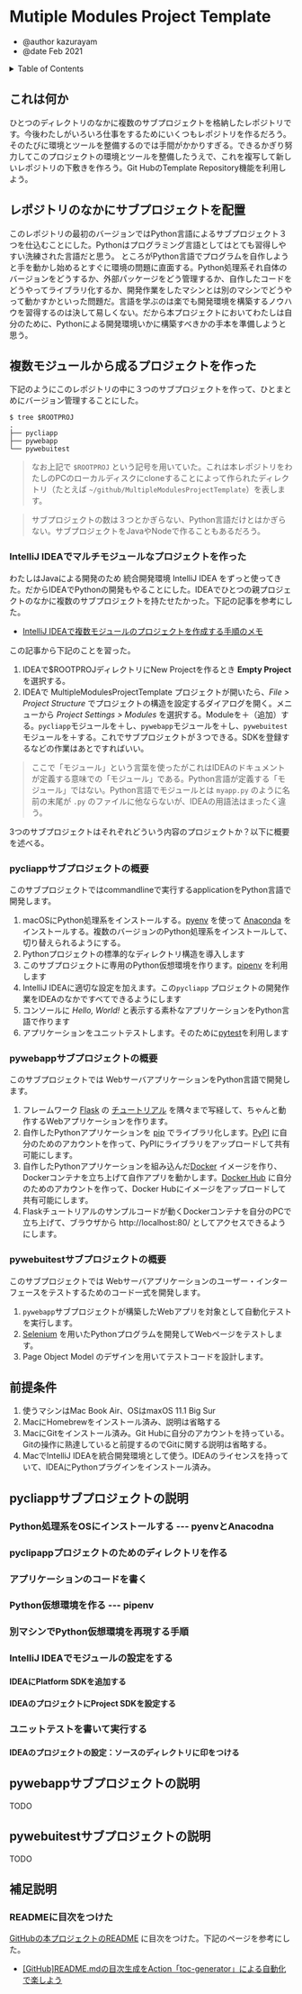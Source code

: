 # Mutiple Modules Project Template

- @author kazurayam
- @date Feb 2021

<!-- START doctoc generated TOC please keep comment here to allow auto update -->
<!-- DON'T EDIT THIS SECTION, INSTEAD RE-RUN doctoc TO UPDATE -->
<details>
<summary>Table of Contents</summary>

- [これは何か](#%E3%81%93%E3%82%8C%E3%81%AF%E4%BD%95%E3%81%8B)
- [レポジトリのなかにサブプロジェクトを配置](#%E3%83%AC%E3%83%9D%E3%82%B8%E3%83%88%E3%83%AA%E3%81%AE%E3%81%AA%E3%81%8B%E3%81%AB%E3%82%B5%E3%83%96%E3%83%97%E3%83%AD%E3%82%B8%E3%82%A7%E3%82%AF%E3%83%88%E3%82%92%E9%85%8D%E7%BD%AE)
- [複数モジュールから成るプロジェクトを作った](#%E8%A4%87%E6%95%B0%E3%83%A2%E3%82%B8%E3%83%A5%E3%83%BC%E3%83%AB%E3%81%8B%E3%82%89%E6%88%90%E3%82%8B%E3%83%97%E3%83%AD%E3%82%B8%E3%82%A7%E3%82%AF%E3%83%88%E3%82%92%E4%BD%9C%E3%81%A3%E3%81%9F)
  - [IntelliJ IDEAでマルチモジュールなプロジェクトを作った](#intellij-idea%E3%81%A7%E3%83%9E%E3%83%AB%E3%83%81%E3%83%A2%E3%82%B8%E3%83%A5%E3%83%BC%E3%83%AB%E3%81%AA%E3%83%97%E3%83%AD%E3%82%B8%E3%82%A7%E3%82%AF%E3%83%88%E3%82%92%E4%BD%9C%E3%81%A3%E3%81%9F)
  - [pycliappサブプロジェクトの概要](#pycliapp%E3%82%B5%E3%83%96%E3%83%97%E3%83%AD%E3%82%B8%E3%82%A7%E3%82%AF%E3%83%88%E3%81%AE%E6%A6%82%E8%A6%81)
  - [pywebappサブプロジェクトの概要](#pywebapp%E3%82%B5%E3%83%96%E3%83%97%E3%83%AD%E3%82%B8%E3%82%A7%E3%82%AF%E3%83%88%E3%81%AE%E6%A6%82%E8%A6%81)
  - [pywebuitestサブプロジェクトの概要](#pywebuitest%E3%82%B5%E3%83%96%E3%83%97%E3%83%AD%E3%82%B8%E3%82%A7%E3%82%AF%E3%83%88%E3%81%AE%E6%A6%82%E8%A6%81)
- [前提条件](#%E5%89%8D%E6%8F%90%E6%9D%A1%E4%BB%B6)
- [pycliappサブプロジェクトの説明](#pycliapp%E3%82%B5%E3%83%96%E3%83%97%E3%83%AD%E3%82%B8%E3%82%A7%E3%82%AF%E3%83%88%E3%81%AE%E8%AA%AC%E6%98%8E)
  - [Python処理系をOSにインストールする --- pyenvとAnacodna](#python%E5%87%A6%E7%90%86%E7%B3%BB%E3%82%92os%E3%81%AB%E3%82%A4%E3%83%B3%E3%82%B9%E3%83%88%E3%83%BC%E3%83%AB%E3%81%99%E3%82%8B-----pyenv%E3%81%A8anacodna)
  - [pyclipappプロジェクトのためのディレクトリを作る](#pyclipapp%E3%83%97%E3%83%AD%E3%82%B8%E3%82%A7%E3%82%AF%E3%83%88%E3%81%AE%E3%81%9F%E3%82%81%E3%81%AE%E3%83%87%E3%82%A3%E3%83%AC%E3%82%AF%E3%83%88%E3%83%AA%E3%82%92%E4%BD%9C%E3%82%8B)
  - [アプリケーションのコードを書く](#%E3%82%A2%E3%83%97%E3%83%AA%E3%82%B1%E3%83%BC%E3%82%B7%E3%83%A7%E3%83%B3%E3%81%AE%E3%82%B3%E3%83%BC%E3%83%89%E3%82%92%E6%9B%B8%E3%81%8F)
  - [Python仮想環境を作る --- pipenv](#python%E4%BB%AE%E6%83%B3%E7%92%B0%E5%A2%83%E3%82%92%E4%BD%9C%E3%82%8B-----pipenv)
  - [別マシンでPython仮想環境を再現する手順](#%E5%88%A5%E3%83%9E%E3%82%B7%E3%83%B3%E3%81%A7python%E4%BB%AE%E6%83%B3%E7%92%B0%E5%A2%83%E3%82%92%E5%86%8D%E7%8F%BE%E3%81%99%E3%82%8B%E6%89%8B%E9%A0%86)
  - [IntelliJ IDEAでモジュールの設定をする](#intellij-idea%E3%81%A7%E3%83%A2%E3%82%B8%E3%83%A5%E3%83%BC%E3%83%AB%E3%81%AE%E8%A8%AD%E5%AE%9A%E3%82%92%E3%81%99%E3%82%8B)
    - [IDEAにPlatform SDKを追加する](#idea%E3%81%ABplatform-sdk%E3%82%92%E8%BF%BD%E5%8A%A0%E3%81%99%E3%82%8B)
    - [IDEAのプロジェクトにProject SDKを設定する](#idea%E3%81%AE%E3%83%97%E3%83%AD%E3%82%B8%E3%82%A7%E3%82%AF%E3%83%88%E3%81%ABproject-sdk%E3%82%92%E8%A8%AD%E5%AE%9A%E3%81%99%E3%82%8B)
  - [ユニットテストを書いて実行する](#%E3%83%A6%E3%83%8B%E3%83%83%E3%83%88%E3%83%86%E3%82%B9%E3%83%88%E3%82%92%E6%9B%B8%E3%81%84%E3%81%A6%E5%AE%9F%E8%A1%8C%E3%81%99%E3%82%8B)
    - [IDEAのプロジェクトの設定：ソースのディレクトリに印をつける](#idea%E3%81%AE%E3%83%97%E3%83%AD%E3%82%B8%E3%82%A7%E3%82%AF%E3%83%88%E3%81%AE%E8%A8%AD%E5%AE%9A%E3%82%BD%E3%83%BC%E3%82%B9%E3%81%AE%E3%83%87%E3%82%A3%E3%83%AC%E3%82%AF%E3%83%88%E3%83%AA%E3%81%AB%E5%8D%B0%E3%82%92%E3%81%A4%E3%81%91%E3%82%8B)
- [pywebappサブプロジェクトの説明](#pywebapp%E3%82%B5%E3%83%96%E3%83%97%E3%83%AD%E3%82%B8%E3%82%A7%E3%82%AF%E3%83%88%E3%81%AE%E8%AA%AC%E6%98%8E)
- [pywebuitestサブプロジェクトの説明](#pywebuitest%E3%82%B5%E3%83%96%E3%83%97%E3%83%AD%E3%82%B8%E3%82%A7%E3%82%AF%E3%83%88%E3%81%AE%E8%AA%AC%E6%98%8E)
- [補足説明](#%E8%A3%9C%E8%B6%B3%E8%AA%AC%E6%98%8E)
  - [READMEに目次をつけた](#readme%E3%81%AB%E7%9B%AE%E6%AC%A1%E3%82%92%E3%81%A4%E3%81%91%E3%81%9F)

</details>
<!-- END doctoc generated TOC please keep comment here to allow auto update -->

## これは何か

ひとつのディレクトリのなかに複数のサブプロジェクトを格納したレポジトリです。今後わたしがいろいろ仕事をするためにいくつもレポジトリを作るだろう。そのたびに環境とツールを整備するのでは手間がかかりすぎる。できるかぎり努力してこのプロジェクトの環境とツールを整備したうえで、これを複写して新しいレポジトリの下敷きを作ろう。Git HubのTemplate Repository機能を利用しよう。

## レポジトリのなかにサブプロジェクトを配置

このレポジトリの最初のバージョンではPython言語によるサブプロジェクト３つを仕込むことにした。Pythonはプログラミング言語としてはとても習得しやすい洗練された言語だと思う。 ところがPython言語でプログラムを自作しようと手を動かし始めるとすぐに環境の問題に直面する。Python処理系それ自体のバージョンをどうするか、外部パッケージをどう管理するか、自作したコードをどうやってライブラリ化するか、開発作業をしたマシンとは別のマシンでどうやって動かすかといった問題だ。言語を学ぶのは楽でも開発環境を構築するノウハウを習得するのは決して易しくない。だから本プロジェクトにおいてわたしは自分のために、Pythonによる開発環境いかに構築すべきかの手本を準備しようと思う。

## 複数モジュールから成るプロジェクトを作った

下記のようにこのレポジトリの中に３つのサブプロジェクトを作って、ひとまとめにバージョン管理することにした。

```
$ tree $ROOTPROJ
.
├── pycliapp
├── pywebapp
└── pywebuitest
```

>なお上記で `$ROOTPROJ` という記号を用いていた。これは本レポジトリをわたしのPCのローカルディスクにcloneすることによって作られたディレクトリ（たとえば `~/github/MultipleModulesProjectTemplate`）を表します。

>サブプロジェクトの数は３つとかぎらない、Python言語だけとはかぎらない。サブプロジェクトをJavaやNodeで作ることもあるだろう。

### IntelliJ IDEAでマルチモジュールなプロジェクトを作った

わたしはJavaによる開発のため 統合開発環境 IntelliJ IDEA をずっと使ってきた。だからIDEAでPythonの開発もやることにした。IDEAでひとつの親プロジェクトのなかに複数のサブプロジェクトを持たせたかった。下記の記事を参考にした。

- [IntelliJ IDEAで複数モジュールのプロジェクトを作成する手順のメモ](https://qiita.com/rubytomato@github/items/e534e4f1187801b7e159)

この記事から下記のことを習った。

1. IDEAで$ROOTPROJディレクトリにNew Projectを作るとき **Empty Project** を選択する。
1. IDEAで MultipleModulesProjectTemplate プロジェクトが開いたら、*File > Project Structure* でプロジェクトの構造を設定するダイアログを開く。メニューから *Project Settings > Modules* を選択する。Moduleを＋（追加）する。`pycliapp`モジュールを＋し、`pywebapp`モジュールを＋し、`pywebuitest`モジュールを＋する。これでサブプロジェクトが３つできる。SDKを登録するなどの作業はあとですればいい。
   
>ここで「モジュール」という言葉を使ったがこれはIDEAのドキュメントが定義する意味での「モジュール」である。Python言語が定義する「モジュール」ではない。Python言語でモジュールとは `myapp.py` のように名前の末尾が `.py` のファイルに他ならないが、IDEAの用語法はまったく違う。
   
3つのサブプロジェクトはそれぞれどういう内容のプロジェクトか？以下に概要を述べる。


### pycliappサブプロジェクトの概要

このサブプロジェクトではcommandlineで実行するapplicationをPython言語で開発します。

1. macOSにPython処理系をインストールする。[pyenv](https://github.com/pyenv/pyenv) を使って [Anaconda](https://www.anaconda.com/) をインストールする。複数のバージョンのPython処理系をインストールして、切り替えられるようにする。
1. Pythonプロジェクトの標準的なディレクトリ構造を導入します
1. このサブプロジェクトに専用のPython仮想環境を作ります。[pipenv](https://pypi.org/project/pipenv/) を利用します
1. IntelliJ IDEAに適切な設定を加えます。この`pycliapp` プロジェクトの開発作業をIDEAのなかですべてできるようにします
1. コンソールに *Hello, World!* と表示する素朴なアプリケーションをPython言語で作ります
1. アプリケーションをユニットテストします。そのために[pytest](https://docs.pytest.org/en/stable/)を利用します


### pywebappサブプロジェクトの概要

このサブプロジェクトでは WebサーバアプリケーションをPython言語で開発します。

1. フレームワーク [Flask](https://palletsprojects.com/p/flask/) の [チュートリアル](https://flask.palletsprojects.com/en/1.1.x/tutorial/) を隅々まで写経して、ちゃんと動作するWebアプリケーションを作ります。
1. 自作したPythonアプリケーションを [pip](https://pypi.org/project/pip/) でライブラリ化します。[PyPI](https://test.pypi.org/) に自分のためのアカウントを作って、PyPIにライブラリをアップロードして共有可能にします。
1. 自作したPythonアプリケーションを組み込んだ[Docker](https://www.docker.com/) イメージを作り、Dockerコンテナを立ち上げて自作アプリを動かします。[Docker Hub](https://hub.docker.com/) に自分のためのアカウントを作って、Docker Hubにイメージをアップロードして共有可能にします。
1. Flaskチュートリアルのサンプルコードが動くDockerコンテナを自分のPCで立ち上げて、ブラウザから http://localhost:80/ としてアクセスできるようにします。

### pywebuitestサブプロジェクトの概要

このサブプロジェクトでは Webサーバアプリケーションのユーザー・インターフェースをテストするためのコード一式を開発します。

1. `pywebapp`サブプロジェクトが構築したWebアプリを対象として自動化テストを実行します。
1. [Selenium](https://selenium-python.readthedocs.io/) を用いたPythonプログラムを開発してWebページをテストします。
1. Page Object Model のデザインを用いてテストコードを設計します。

## 前提条件

1. 使うマシンはMac Book Air、OSはmaxOS 11.1 Big Sur
1. MacにHomebrewをインストール済み、説明は省略する
1. MacにGitをインストール済み。Git Hubに自分のアカウントを持っている。Gitの操作に熟達していると前提するのでGitに関する説明は省略する。
1. MacでIntelliJ IDEAを統合開発環境として使う。IDEAのライセンスを持っていて、IDEAにPythonプラグインをインストール済み。

## pycliappサブプロジェクトの説明

### Python処理系をOSにインストールする --- pyenvとAnacodna

### pyclipappプロジェクトのためのディレクトリを作る

### アプリケーションのコードを書く

### Python仮想環境を作る --- pipenv

### 別マシンでPython仮想環境を再現する手順

### IntelliJ IDEAでモジュールの設定をする

#### IDEAにPlatform SDKを追加する

#### IDEAのプロジェクトにProject SDKを設定する

### ユニットテストを書いて実行する

#### IDEAのプロジェクトの設定：ソースのディレクトリに印をつける

## pywebappサブプロジェクトの説明

TODO

## pywebuitestサブプロジェクトの説明


TODO

## 補足説明

### READMEに目次をつけた

[GitHubの本プロジェクトのREADME](https://github.com/kazurayam/MultipleModulesProjectTemplate) に目次をつけた。下記のページを参考にした。

- [[GitHub]README.mdの目次生成をAction「toc-generator」による自動化で楽しよう](https://dev.classmethod.jp/articles/auto-generate-toc-on-readme-by-actions/)
